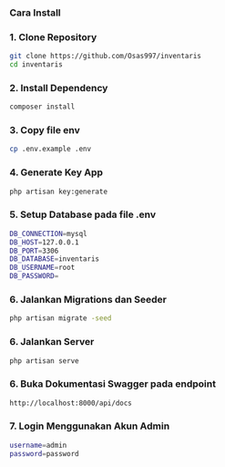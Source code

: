 ### Cara Install

### 1. Clone Repository

```bash
git clone https://github.com/Osas997/inventaris
cd inventaris
```

### 2. Install Dependency

```bash
composer install
```

### 3. Copy file env

```bash
cp .env.example .env
```

### 4. Generate Key App

```bash
php artisan key:generate
```

### 5. Setup Database pada file .env

```bash
DB_CONNECTION=mysql
DB_HOST=127.0.0.1
DB_PORT=3306
DB_DATABASE=inventaris
DB_USERNAME=root
DB_PASSWORD=
```

### 6. Jalankan Migrations dan Seeder

```bash
php artisan migrate -seed
```

### 6. Jalankan Server

```bash
php artisan serve
```

### 6. Buka Dokumentasi Swagger pada endpoint

```bash
http://localhost:8000/api/docs
```

### 7. Login Menggunakan Akun Admin

```bash
username=admin
password=password
```
